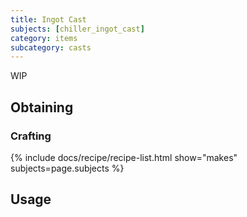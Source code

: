 ```yaml
---
title: Ingot Cast
subjects: [chiller_ingot_cast]
category: items
subcategory: casts
---
```


WIP

Obtaining
---------

### Crafting
{% include docs/recipe/recipe-list.html show="makes" subjects=page.subjects %}

Usage
-----
